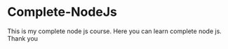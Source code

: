 # Complete-NodeJs
This is my complete node js course. Here you can learn complete node js.    Thank you 
